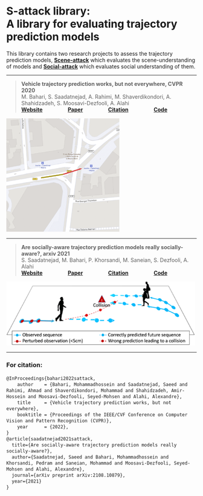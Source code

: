 
# S-attack library: <br/> A library for evaluating trajectory prediction models
This library contains two research projects to assess the trajectory prediction models, [__Scene-attack__](https://github.com/vita-epfl/s-attack#scene-attack) which evaluates the scene-understanding of models and [__Social-attack__](https://github.com/vita-epfl/s-attack#social-attack) which evaluates social understanding of them.

---

> __Vehicle trajectory prediction works, but not everywhere, CVPR 2020__<br /> 
>  M. Bahari, S. Saadatnejad, A. Rahimi, M. Shaverdikondori, A. Shahidzadeh, S. Moosavi-Dezfooli, A. Alahi <br /> 
>  __[Website](https://s-attack.github.io/)__  &nbsp; &nbsp; &nbsp; &nbsp; &nbsp; &nbsp; &nbsp; &nbsp; __[Paper](https://arxiv.org/abs/2112.03909)__ &nbsp; &nbsp; &nbsp; &nbsp; &nbsp; &nbsp; &nbsp; &nbsp; __[Citation](https://github.com/vita-epfl/s-attack#for-citation)__   &nbsp; &nbsp; &nbsp; &nbsp; &nbsp; &nbsp; &nbsp; &nbsp;  __[Code](https://github.com/vita-epfl/s-attack/tree/master/scene-attack)__
     
<img src="docs/fig.PNG" width="300"/>

---

> __Are socially-aware trajectory prediction models really socially-aware?, arxiv 2021__<br /> 
> S. Saadatnejad, M. Bahari, P. Khorsandi, M. Saneian, S. Dezfooli, A. Alahi <br /> 
> __[Website](https://s-attack.github.io/)__  &nbsp; &nbsp; &nbsp; &nbsp; &nbsp; &nbsp; &nbsp; &nbsp; __[Paper](https://arxiv.org/abs/2108.10879)__ &nbsp; &nbsp; &nbsp; &nbsp; &nbsp; &nbsp; &nbsp; &nbsp; __[Citation](https://github.com/vita-epfl/s-attack#for-citation)__  &nbsp; &nbsp; &nbsp; &nbsp; &nbsp; &nbsp; &nbsp; &nbsp;  __[Code](https://github.com/vita-epfl/s-attack/tree/master/social-attack)__
     
<img src="docs/pull.png" width="500"/>

---



### For citation:
```
@InProceedings{bahari2022sattack,
    author    = {Bahari, Mohammadhossein and Saadatnejad, Saeed and Rahimi, Ahmad and Shaverdikondori, Mohammad and Shahidzadeh, Amir-Hossein and Moosavi-Dezfooli, Seyed-Mohsen and Alahi, Alexandre},
    title     = {Vehicle trajectory prediction works, but not everywhere},
    booktitle = {Proceedings of the IEEE/CVF Conference on Computer Vision and Pattern Recognition (CVPR)},
    year      = {2022},
}
@article{saadatnejad2021sattack,
  title={Are socially-aware trajectory prediction models really socially-aware?},
  author={Saadatnejad, Saeed and Bahari, Mohammadhossein and Khorsandi, Pedram and Saneian, Mohammad and Moosavi-Dezfooli, Seyed-Mohsen and Alahi, Alexandre},
  journal={arXiv preprint arXiv:2108.10879},
  year={2021}
}

``` 

